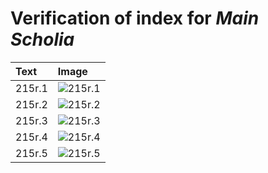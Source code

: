 # Verification of index for *Main Scholia*

| Text     | Image     |
| :------------- | :------------- |
| 215r.1 | ![215r.1](http://www.homermultitext.org/iipsrv?OBJ=IIP,1.0&FIF=/project/homer/pyramidal/VenA/VA215RN-0386.tif&RGN=0.1918,0.08160,0.6262,0.04149&WID=800&CVT=JPEG) |
| 215r.2 | ![215r.2](http://www.homermultitext.org/iipsrv?OBJ=IIP,1.0&FIF=/project/homer/pyramidal/VenA/VA215RN-0386.tif&RGN=0.6094,0.4073,0.2126,0.06515&WID=800&CVT=JPEG) |
| 215r.3 | ![215r.3](http://www.homermultitext.org/iipsrv?OBJ=IIP,1.0&FIF=/project/homer/pyramidal/VenA/VA215RN-0386.tif&RGN=0.6275,0.4682,0.1922,0.04219&WID=800&CVT=JPEG) |
| 215r.4 | ![215r.4](http://www.homermultitext.org/iipsrv?OBJ=IIP,1.0&FIF=/project/homer/pyramidal/VenA/VA215RN-0386.tif&RGN=0.6317,0.5026,0.1931,0.1693&WID=800&CVT=JPEG) |
| 215r.5 | ![215r.5](http://www.homermultitext.org/iipsrv?OBJ=IIP,1.0&FIF=/project/homer/pyramidal/VenA/VA215RN-0386.tif&RGN=0.5731,0.6643,0.2483,0.07621&WID=800&CVT=JPEG) |
